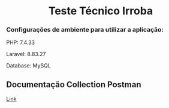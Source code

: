 <h1 align="center">Teste Técnico Irroba</h1>
<h3>Configurações de ambiente para utilizar a aplicação:</h3>
<p>PHP: 7.4.33</p>
<p>Laravel: 8.83.27</p>
<p>Database: MySQL</p>

<h2>Documentação Collection Postman</h2>
<a href="https://api.postman.com/collections/31846039-59e7ca36-52a1-4682-b290-1f6d2dc37636?access_key=PMAT-01J9SPPGZ42ZESY1N5N4CGM2K8">Link</a>